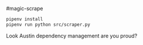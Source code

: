 #magic-scrape

```bash
pipenv install
pipenv run python src/scraper.py
```

Look Austin dependency management are you proud?